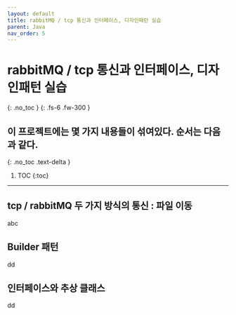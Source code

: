 ```yaml
---
layout: default
title: rabbitMQ / tcp 통신과 인터페이스, 디자인패턴 실습
parent: Java
nav_order: 5
---
```


# rabbitMQ / tcp 통신과 인터페이스, 디자인패턴 실습
{: .no_toc }
{: .fs-6 .fw-300 }
## 이 프로젝트에는 몇 가지 내용들이 섞여있다. 순서는 다음과 같다.
{: .no_toc .text-delta }

1. TOC
{:toc}

---

## tcp / rabbitMQ 두 가지 방식의 통신 : 파일 이동

abc

## Builder 패턴

dd

## 인터페이스와 추상 클래스

dd
